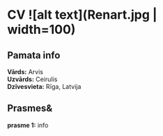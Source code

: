 # **CV** ![alt text](Renart.jpg | width=100) 
## **Pamata info**
**Vārds:** Arvis    
**Uzvārds:** Ceirulis  
**Dzīvesvieta:** Rīga, Latvija  
## **Prasmes&**
**prasme 1:** info  
